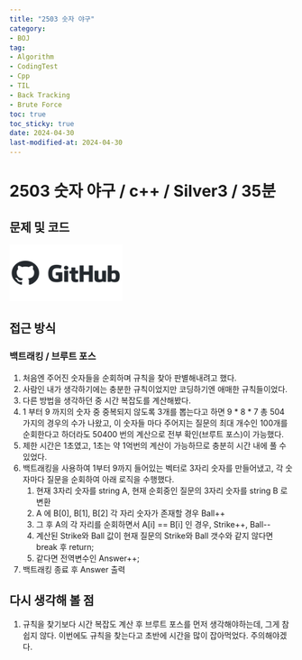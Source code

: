 ```yaml
---
title: "2503 숫자 야구"
category:
- BOJ
tag:
- Algorithm
- CodingTest
- Cpp
- TIL
- Back Tracking
- Brute Force
toc: true
toc_sticky: true
date: 2024-04-30
last-modified-at: 2024-04-30
---
```


#   2503 숫자 야구 / c++ / Silver3 / 35분

## 문제 및 코드   
[<img src="https://github.com/Sho1007/sho1007.github.io/blob/main/assets/images/github-logo-vector.png?raw=true" width="200" height="100"/>](https://github.com/Sho1007/Algorithm/tree/main/%EB%B0%B1%EC%A4%80/Silver/2503.%E2%80%85%EC%88%AB%EC%9E%90%E2%80%85%EC%95%BC%EA%B5%AC)

## 접근 방식
### 백트래킹 / 브루트 포스
1. 처음엔 주어진 숫자들을 순회하며 규칙을 찾아 판별해내려고 했다.
2. 사람인 내가 생각하기에는 충분한 규칙이었지만 코딩하기엔 애매한 규칙들이었다.
3. 다른 방법을 생각하던 중 시간 복잡도를 계산해봤다.
4. 1 부터 9 까지의 숫자 중 중복되지 않도록 3개를 뽑는다고 하면 9 * 8 * 7 총 504 가지의 경우의 수가 나왔고, 이 숫자들 마다 주어지는 질문의 최대 개수인 100개를 순회한다고 하더라도 50400 번의 계산으로 전부 확인(브루트 포스)이 가능했다.
5. 제한 시간은 1초였고, 1초는 약 1억번의 계산이 가능하므로 충분히 시간 내에 풀 수 있었다.
6. 백트래킹을 사용하여 1부터 9까지 들어있는 벡터로 3자리 숫자를 만들어냈고, 각 숫자마다 질문을 순회하여 아래 로직을 수행했다.
    1. 현재 3자리 숫자를 string A, 현재 순회중인 질문의 3자리 숫자를 string B 로 변환
    2. A 에 B[0], B[1], B[2] 각 자리 숫자가 존재할 경우 Ball++
    3. 그 후 A의 각 자리를 순회하면서 A[i] == B[i] 인 경우, Strike++, Ball--
    4. 계산된 Strike와 Ball 값이 현재 질문의 Strike와 Ball 갯수와 같지 않다면 break 후 return;
    5. 같다면 전역변수인 Answer++;
7. 백트래킹 종료 후 Answer 출력





## 다시 생각해 볼 점
1. 규칙을 찾기보다 시간 복잡도 계산 후 브루트 포스를 먼저 생각해야하는데, 그게 참 쉽지 않다. 이번에도 규칙을 찾는다고 초반에 시간을 많이 잡아먹었다. 주의해야겠다.